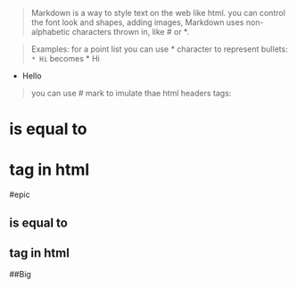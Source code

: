 >Markdown is a way to style text on the web like html. you can control the font look and shapes, adding images,
>Markdown uses non-alphabetic characters thrown in, like # or *.

>Examples:
>for a point list you can use * character to represent bullets:\
`* Hi` becomes * Hi

* Hello

> you can use # mark to imulate thae html headers tags:

# is equal to <h1> tag in html
#epic

## is equal to <h2> tag in html
##Big
